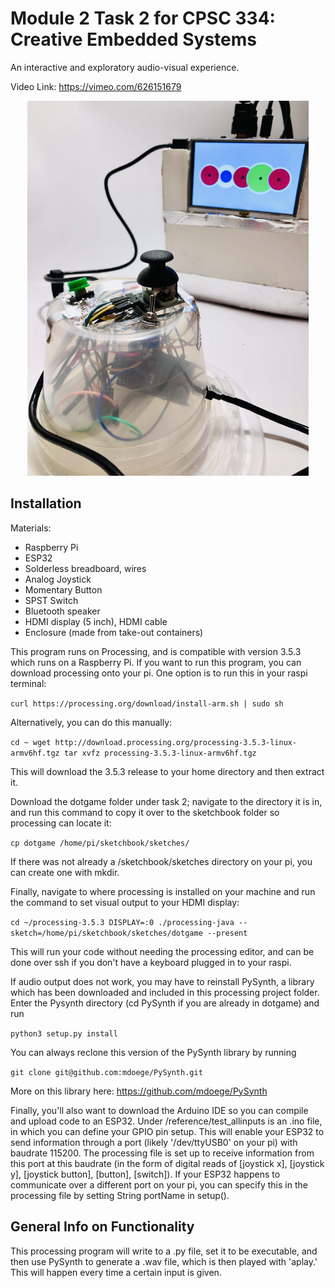 # Module 2 Task 2 for CPSC 334: Creative Embedded Systems #

An interactive and exploratory audio-visual experience.

Video Link: https://vimeo.com/626151679

<p align="center">
<img src="https://github.com/risxyang/CPSC-334/blob/main/interactive-dev/img.jpg"  width="450px" height ="auto" alt="image of esp32 in clear enclosure with visible, colorful wires, a raspberry pi plugged in to a 5inch hdmi screen displaying multicolored dots">
</p>



## Installation ##

Materials:
- Raspberry Pi
- ESP32
- Solderless breadboard, wires
- Analog Joystick
- Momentary Button
- SPST Switch
- Bluetooth speaker
- HDMI display (5 inch), HDMI cable 
- Enclosure (made from take-out containers)

This program runs on Processing, and is compatible with version 3.5.3 which runs on a Raspberry Pi. If you want to run this program, you can download processing onto your pi. One option is to run this in your raspi terminal:

`curl https://processing.org/download/install-arm.sh | sudo sh`

Alternatively, you can do this manually:

`cd ~
wget http://download.processing.org/processing-3.5.3-linux-armv6hf.tgz
tar xvfz processing-3.5.3-linux-armv6hf.tgz`

This will download the 3.5.3 release to your home directory and then extract it. 

Download the dotgame folder under task 2; navigate to the directory it is in, and run this command to copy it over to the sketchbook folder so processing can locate it:

`cp dotgame /home/pi/sketchbook/sketches/`

If there was not already a /sketchbook/sketches directory on your pi, you can create one with mkdir.

Finally, navigate to where processing is installed on your machine and run the command to set visual output to your HDMI display:

`cd ~/processing-3.5.3
DISPLAY=:0 ./processing-java --sketch=/home/pi/sketchbook/sketches/dotgame --present 
`

This will run your code without needing the processing editor, and can be done over ssh if you don't have a keyboard plugged in to your raspi. 

If audio output does not work, you may have to reinstall PySynth, a library which has been downloaded and included in this processing project folder. Enter the Pysynth directory (cd PySynth if you are already in dotgame) and run

`python3 setup.py install`

You can always reclone this version of the PySynth library by running

`git clone git@github.com:mdoege/PySynth.git`

More on this library here: https://github.com/mdoege/PySynth

Finally, you'll also want to download the Arduino IDE so you can compile and upload code to an ESP32. Under /reference/test_allinputs is an .ino file, in which you can define your GPIO pin setup. This will enable your ESP32 to send information through a port (likely '/dev/ttyUSB0' on your pi) with baudrate 115200. The processing file is set up to receive information from this port at this baudrate (in the form of digital reads of [joystick x], [joystick y], [joystick button], [button], [switch]). If your ESP32 happens to communicate over a different port on your pi, you can specify this in the processing file by setting String portName in setup().

## General Info on Functionality ##

This processing program will write to a .py file, set it to be executable, and then use PySynth to generate a .wav file, which is then played with 'aplay.' This will happen every time a certain input is given. 